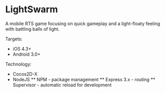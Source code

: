 LightSwarm
==========

A mobile RTS game focusing on quick gameplay and a light-floaty feeling with battling balls of light.

Targets:

* iOS 4.3+
* Android 3.0+

Technology:

* Cocos2D-X
* NodeJS
** NPM - package management
** Express 3.x - routing
** Supervisor - automatic reload for development
